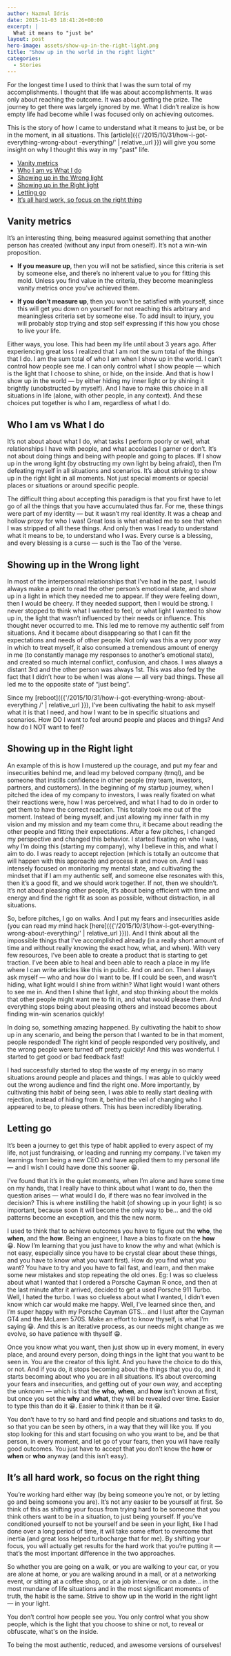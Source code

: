 ```yaml
---
author: Nazmul Idris
date: 2015-11-03 18:41:26+00:00
excerpt: |
  What it means to "just be"
layout: post
hero-image: assets/show-up-in-the-right-light.png
title: "Show up in the world in the right light"
categories:
  - Stories
---
```


For the longest time I used to think that I was the sum total of my accomplishments. I thought that life was about
accomplishments. It was only about reaching the outcome. It was about getting the prize. The journey to get there was
largely ignored by me. What I didn’t realize is how empty life had become while I was focused only on achieving
outcomes.

This is the story of how I came to understand what it means to just be, or be in the moment, in all situations. This
[article]({{'/2015/10/31/how-i-got-everything-wrong-about -everything/' |
relative_url }}) will give you some insight on why I thought this way in my "past" life.

<!-- START doctoc generated TOC please keep comment here to allow auto update -->
<!-- DON'T EDIT THIS SECTION, INSTEAD RE-RUN doctoc TO UPDATE -->

- [Vanity metrics](#vanity-metrics)
- [Who I am vs What I do](#who-i-am-vs-what-i-do)
- [Showing up in the Wrong light](#showing-up-in-the-wrong-light)
- [Showing up in the Right light](#showing-up-in-the-right-light)
- [Letting go](#letting-go)
- [It’s all hard work, so focus on the right thing](#its-all-hard-work-so-focus-on-the-right-thing)

<!-- END doctoc generated TOC please keep comment here to allow auto update -->

## Vanity metrics

It’s an interesting thing, being measured against something that another person has created (without any input from
oneself). It’s not a win-win proposition.

- **If you measure up**, then you will not be satisfied, since this criteria is set by someone else, and there’s no
  inherent value to you for fitting this mold. Unless you find value in the criteria, they become meaningless vanity
  metrics once you’ve achieved them.

- **If you don’t measure up**, then you won’t be satisfied with yourself, since this will get you down on yourself for
  not reaching this arbitrary and meaningless criteria set by someone else. To add insult to injury, you will probably
  stop trying and stop self expressing if this how you chose to live your life.

Either ways, you lose. This had been my life until about 3 years ago. After experiencing great loss I realized that I am
not the sum total of the things that I do. I am the sum total of who I am when I show up in the world. I can’t control
how people see me. I can only control what I show people — which is the light that I choose to shine, or hide, on the
inside. And that is how I show up in the world — by either hiding my inner light or by shining it brightly (unobstructed
by myself). And I have to make this choice in all situations in life (alone, with other people, in any context). And
these choices put together is who I am, regardless of what I do.

## Who I am vs What I do

It’s not about about what I do, what tasks I perform poorly or well, what relationships I have with people, and what
accolades I garner or don’t. It’s not about doing things and being with people and going to places. If I show up in the
wrong light (by obstructing my own light by being afraid), then I’m defeating myself in all situations and scenarios.
It’s about striving to show up in the right light in all moments. Not just special moments or special places or
situations or around specific people.

The difficult thing about accepting this paradigm is that you first have to let go of all the things that you have
accumulated thus far. For me, these things were part of my identity — but it wasn’t my real identity. It was a cheap and
hollow proxy for who I was! Great loss is what enabled me to see that when I was stripped of all these things. And only
then was I ready to understand what it means to be, to understand who I was. Every curse is a blessing, and every
blessing is a curse — such is the Tao of the ‘verse.

## Showing up in the Wrong light

In most of the interpersonal relationships that I’ve had in the past, I would always make a point to read the other
person’s emotional state, and show up in a light in which they needed me to appear. If they were feeling down, then I
would be cheery. If they needed support, then I would be strong. I never stopped to think what I wanted to feel, or what
light I wanted to show up in, the light that wasn’t influenced by their needs or influence. This thought never occurred
to me. This led me to remove my authentic self from situations. And it became about disappearing so that I can fit the
expectations and needs of other people. Not only was this a very poor way in which to treat myself, it also consumed a
tremendous amount of energy in me (to constantly manage my responses to another’s emotional state), and created so much
internal conflict, confusion, and chaos. I was always a distant 3rd and the other person was always 1st. This was also
fed by the fact that I didn’t how to be when I was alone — all very bad things. These all led me to the opposite state
of “just being”.

Since my [reboot]({{'/2015/10/31/how-i-got-everything-wrong-about-everything /'
| relative_url }}), I’ve been cultivating the habit to ask myself what it is that I need, and how I want to be in specific
situations and scenarios. How DO I want to feel around people and places and things? And how do I NOT want to feel?

## Showing up in the Right light

An example of this is how I mustered up the courage, and put my fear and insecurities behind me, and lead my beloved
company (trnql), and be someone that instills confidence in other people (my team, investors, partners, and customers).
In the beginning of my startup journey, when I pitched the idea of my company to investors, I was really fixated on what
their reactions were, how I was perceived, and what I had to do in order to get them to have the correct reaction. This
totally took me out of the moment. Instead of being myself, and just allowing my inner faith in my vision and my mission
and my team come thru, it became about reading the other people and fitting their expectations. After a few pitches, I
changed my perspective and changed this behavior. I started fixating on who I was, why I’m doing this (starting my
company), why I believe in this, and what I aim to do. I was ready to accept rejection (which is totally an outcome that
will happen with this approach) and process it and move on. And I was intensely focused on monitoring my mental state,
and cultivating the mindset that if I am my authentic self, and someone else resonates with this, then it’s a good fit,
and we should work together. If not, then we shouldn’t. It’s not about pleasing other people, it’s about being efficient
with time and energy and find the right fit as soon as possible, without distraction, in all situations.

So, before pitches, I go on walks. And I put my fears and insecurities aside (you can read my mind hack
[here]({{'/2015/10/31/how-i-got-everything-wrong-about-everything/' |
relative_url }})). And I think about all the impossible things that I’ve accomplished already (in a really short amount of
time and without really knowing the exact how, what, and when). With very few resources, I’ve been able to create a product
that is starting to get traction. I’ve been able to heal and been able to reach a place in my life where I can write articles
like this in public. And on and on. Then I always ask myself — who and how do I want to be. If I could be seen, and wasn’t
hiding, what light would I shine from within? What light would I want others to see me in. And then I shine that light, and
stop thinking about the molds that other people might want me to fit in, and what would please them. And everything stops
being about pleasing others and instead becomes about finding win-win scenarios quickly!

In doing so, something amazing happened. By cultivating the habit to show up in any scenario, and being the person that
I wanted to be in that moment, people responded! The right kind of people responded very positively, and the wrong
people were turned off pretty quickly! And this was wonderful. I started to get good or bad feedback fast!

I had successfully started to stop the waste of my energy in so many situations around people and places and things. I
was able to quickly weed out the wrong audience and find the right one. More importantly, by cultivating this habit of
being seen, I was able to really start dealing with rejection, instead of hiding from it, behind the veil of changing
who I appeared to be, to please others. This has been incredibly liberating.

## Letting go

It’s been a journey to get this type of habit applied to every aspect of my life, not just fundraising, or leading and
running my company. I’ve taken my learnings from being a new CEO and have applied them to my personal life — and I wish
I could have done this sooner 😀.

I’ve found that it’s in the quiet moments, when I’m alone and have some time on my hands, that I really have to think
about what I want to do, then the question arises — what would I do, if there was no fear involved in the decision? This
is where instilling the habit (of showing up in your light) is so important, because soon it will become the only way to
be... and the old patterns become an exception, and this the new norm.

I used to think that to achieve outcomes you have to figure out the **who**, the **when**, and the **how**. Being an
engineer, I have a bias to fixate on the **how** 😀. Now I’m learning that you just have to know the why and what (which
is not easy, especially since you have to be crystal clear about these things, and you have to know what you want
first). How do you find what you want? You have to try and you have to fail fast, and learn, and then make some new
mistakes and stop repeating the old ones. Eg: I was so clueless about what I wanted that I ordered a Porsche Cayman R
once, and then at the last minute after it arrived, decided to get a used Porsche 911 Turbo. Well, I hated the turbo. I
was so clueless about what I wanted, I didn’t even know which car would make me happy. Well, I’ve learned since then,
and I’m super happy with my Porsche Cayman GTS... and I lust after the Cayman GT4 and the McLaren 570S. Make an effort
to know thyself, is what I’m saying 😀. And this is an iterative process, as our needs might change as we evolve, so
have patience with thyself 😁.

Once you know what you want, then just show up in every moment, in every place, and around every person, doing things in
the light that you want to be seen in. You are the creator of this light. And you have the choice to do this, or not.
And if you do, it stops becoming about the things that you do, and it starts becoming about who you are in all
situations. It’s about overcoming your fears and insecurities, and getting out of your own way, and accepting the
unknown — which is that the **who**, **when**, and **how** isn’t known at first, but once you set the **why** and
**what**, they will be revealed over time. Easier to type this than do it 😀. Easier to think it than be it 😀.

You don’t have to try so hard and find people and situations and tasks to do, so that you can be seen by others, in a
way that they will like you. If you stop looking for this and start focusing on who you want to be, and be that person,
in every moment, and let go of your fears, then you will have really good outcomes. You just have to accept that you
don’t know the **how** or **when** or **who** anyway (and this isn’t easy).

## It’s all hard work, so focus on the right thing

You’re working hard either way (by being someone you’re not, or by letting go and being someone you are). It’s not any
easier to be yourself at first. So think of this as shifting your focus from trying hard to be someone that you think
others want to be in a situation, to just being yourself. If you’ve conditioned yourself to not be yourself and be seen
in your light, like I had done over a long period of time, it will take some effort to overcome that inertia (and great
loss helped turbocharge that for me). By shifting your focus, you will actually get results for the hard work that
you’re putting it — that’s the most important difference in the two approaches.

So whether you are going on a walk, or you are walking to your car, or you are alone at home, or you are walking around
in a mall, or at a networking event, or sitting at a coffee shop, or at a job interview, or on a date... in the most
mundane of life situations and in the most significant moments of truth, the habit is the same. Strive to show up in the
world in the right light — in your light.

<p class="big-quote">You don’t control how people see you. You only control what
you show people, which is the light that you choose to shine or not, to reveal
or obfuscate, what's on the inside.</p>

To being the most authentic, reduced, and awesome versions of ourselves!
